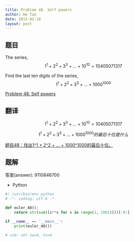 ```yaml
---
title: Problem 48. Self powers
author: He Tao
date: 2015-02-18
layout: post
---
```


## 题目

The series, $$ 1^1 + 2^2 + 3^3 + ... + 10^10 = 10405071317 $$

Find the last ten digits of the series, $$ 1^1 + 2^2 + 3^3 + ... + 1000^1000 $$

[Problem 48. Self powers](https://projecteuler.net/problem=48 "Problem 48")

<!--more-->
## 翻译

$$ 1^1 + 2^2 + 3^3 + ... + 10^10 = 10405071317 $$

$$ 1^1 + 2^2 + 3^3 + ... + 1000^1000的最后十位是什么 $$

[题目48：找出1^1 + 2^2 + ... + 1000^1000的最后十位。](http://pe.spiritzhang.com/index.php/2011-05-11-09-44-54/49-4811--22----10001000 "题目48")

## 题解

答案(answer): 9110846700

+ Python

```python
#! /usr/bin/env python
# -*- coding: utf-8 -*-

def euler_48():
    return str(sum([s**s for s in range(1, 1001)]))[-9:]

if __name__ == '__main__':
    print(euler_48())

# vim: set sw=4, ts=4
```
